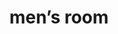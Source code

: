 ---
layout: smileys&emotion
title: men’s room
emoji: mens_room
permalink: 🚹.html
image: assets/img/3moji/mens_room.png
---